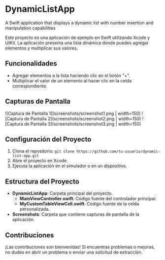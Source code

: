# DynamicListApp
A Swift application that displays a dynamic list with number insertion and manipulation capabilities

Este proyecto es una aplicación de ejemplo en Swift utilizando Xcode y UIKit. La aplicación presenta una lista dinámica donde puedes agregar elementos y multiplicar sus valores.

## Funcionalidades

- Agregar elementos a la lista haciendo clic en el botón "+".
- Multiplicar el valor de un elemento al hacer clic en la celda correspondiente.

## Capturas de Pantalla

![Captura de Pantalla 1](screenshots/screenshot1.png | width=150)
![Captura de Pantalla 2](screenshots/screenshot2.png | width=150)
![Captura de Pantalla 3](screenshots/screenshot3.png | width=150)

## Configuración del Proyecto

1. Clona el repositorio: `git clone https://github.com/tu-usuario/dynamic-list-app.git`
2. Abre el proyecto en Xcode.
3. Ejecuta la aplicación en el simulador o en un dispositivo.

## Estructura del Proyecto

- **DynamicListApp**: Carpeta principal del proyecto.
  - **MainViewController.swift**: Código fuente del controlador principal.
  - **MyCustomTableViewCell.swift**: Código fuente de la celda personalizada.
- **Screenshots**: Carpeta que contiene capturas de pantalla de la aplicación.

## Contribuciones

¡Las contribuciones son bienvenidas! Si encuentras problemas o mejoras, no dudes en abrir un problema o enviar una solicitud de extracción.
